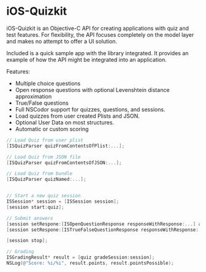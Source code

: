 iOS-Quizkit
===========

iOS-Quizkit is an Objective-C API for creating applications with quiz and test features. 
For flexibility, the API focuses completely on the model layer and makes no attempt to offer a UI solution.

Included is a quick sample app with the library integrated. It provides an example of how the API might be integrated into an application.

Features:
- Multiple choice questions
- Open response questions with optional Levenshtein distance approximation
- True/False questions
- Full NSCodor support for quizzes, questions, and sessions.
- Load quizzes from user created Plists and JSON.
- Optional User Data on most structures.
- Automatic or custom scoring

```Objective-C
// Load Quiz from user plist
[ISQuizParser quizFromContentsOfPlist:...];

// Load Quiz from JSON file
[ISQuizParser quizFromContentsOfJSON:...];

// Load Quiz from bundle
[ISQuizParser quizNamed:...];

```

```Objective-C

// Start a new quiz session
ISSession* session = [ISSession session];
[session start:quiz];

// Submit answers
[session setRespone:[ISOpenQuestionResponse responseWithResponse:...] atIndex:0];
[session setRespone:[ISTrueFalseQuestionResponse responseWithResponse:...] atIndex:1];

[session stop];

// Grading
ISGradingResult* result = [quiz gradeSession:session];
NSLog(@"Score: %i/%i", result.points, result.pointsPossible);

```

